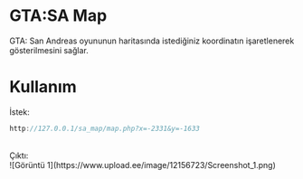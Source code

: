 # GTA:SA Map

GTA: San Andreas oyununun haritasında istediğiniz koordinatın işaretlenerek gösterilmesini sağlar.

# Kullanım

İstek:<br>
````csharp
http://127.0.0.1/sa_map/map.php?x=-2331&y=-1633
````
<br>
Çıktı:<br>
![Görüntü 1](https://www.upload.ee/image/12156723/Screenshot_1.png)